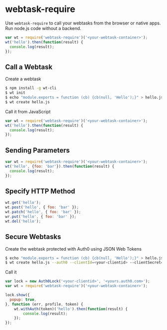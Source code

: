 # webtask-require

Use `webtask-require` to call your webtasks from the browser or native apps. Run node.js code without a backend. 

```js
var wt = require('webtask-require')('<your-webtask-container>');
wt('hello').then(function(result) {
  console.log(result);
});
```

## Call a Webtask

Create a webtask

```bash
$ npm install -g wt-cli
$ wt init
$ echo "module.exports = function (cb) {cb(null, 'Hello');}" > hello.js
$ wt create hello.js
```

Call it from JavaScript

```js
var wt = require('webtask-require')('<your-webtask-container>');
wt('hello').then(function(result) {
  console.log(result);
});
```

## Sending Parameters

```js
var wt = require('webtask-require')('<your-webtask-container>');
wt('hello', {foo: 'bar'}).then(function(result) {
  console.log(result);
});
```

## Specify HTTP Method

```js
wt.get('hello');
wt.post('hello', { foo: 'bar' });
wt.patch('hello', { foo: 'bar' });
wr.put('hello', { foo: 'bar' });
wt.del('hello');
```

## Secure Webtasks
 
Create the webtask protected with Auth0 using JSON Web Tokens

```bash
$ echo "module.exports = function (cb) {cb(null, 'Hello');}" > hello.js
$ wt create hello.js --auth0 --clientId=<your-clientid> --clientSecret=<your-clientsecret> --auth0Domain=<yours.auth0.com>
```

Call it

```js
var lock = new Auth0Lock('<your-clientid>', '<yours.auth0.com>');
var wt = require('webtask-require')('<your-webtask-container>');

lock.show({
  popup: true,
}, function (err, profile, token) {
    wt.withAuth(token)('hello').then(function(result) {
        console.log(result);
    });
});
```
